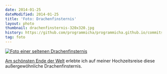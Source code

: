 ```yaml
---
date: 2014-01-25
dateModified: 2014-01-25
title: 'Foto: Drachenfinsternis'
layout: photo
thumbnail: drachenfinsternis-320x320.jpg
history: https://github.com/programmicha/programmicha.github.io/commits/master/_posts/2014-01-25-foto-drachenfinsternis.md
tag: foto
---
```


[![Foto einer seltenen Drachenfinsternis]({{site.baseUrl}}/img/drachenfinsternis-1280x919.jpg "Drachenfinsternis")]({{site.baseUrl}}/img/drachenfinsternis-1280x919.jpg "Direktlink")

[Am schönsten Ende der Welt](http://de.wikipedia.org/wiki/Neuseeland) erlebte ich auf meiner Hochzeitsreise diese außergewöhnliche Drachenfinsternis.